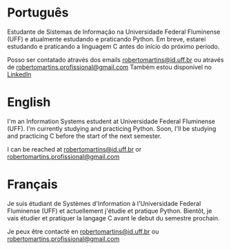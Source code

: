 # Português 

Estudante de Sistemas de Informação na Universidade Federal Fluminense (UFF) e atualmente estudando e praticando Python. Em breve, estarei estudando e praticando a linguagem C antes do início do próximo período.

Posso ser contatado através dos emails robertomartins@id.uff.br ou através de robertomartins.profissional@gmail.com
Também estou disponível no <a href="https://www.linkedin.com/in/roberto-martins-a0914022a/">LinkedIn</a>

# English

I'm an Information Systems estudent at Universidade Federal Fluminense (UFF). I'm currently studying and practicing Python. Soon, I'll be studying and practicing C before the start of the next semester.

I can be reached at robertomartins@id.uff.br or robertomartins.profissional@gmail.com

# Français

Je suis étudiant de Systèmes d'Information à l'Universidade Federal Fluminense (UFF) et actuellement j'étudie et pratique Python. Bientôt, je vais étudier et pratiquer la langage C avant le debut du semestre prochain.

Je peux être contacté en robertomartins@id.uff.br ou robertomartins.profissional@gmail.com
